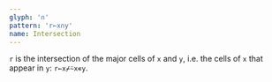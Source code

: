 ```yaml
---
glyph: '∩'
pattern: 'r←x∩y'
name: Intersection
---
```


`r` is the intersection of the major cells of `x` and `y`, i.e. the cells of `x` that appear in `y`: `r←x⌿⍨x∊y`.